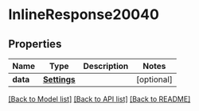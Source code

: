 # InlineResponse20040

## Properties
Name | Type | Description | Notes
------------ | ------------- | ------------- | -------------
**data** | [**Settings**](Settings.md) |  | [optional] 

[[Back to Model list]](../README.md#documentation-for-models) [[Back to API list]](../README.md#documentation-for-api-endpoints) [[Back to README]](../README.md)

